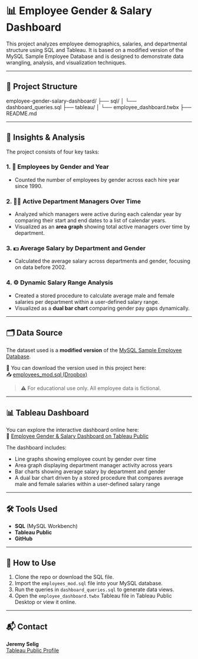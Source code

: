 # 📊 Employee Gender & Salary Dashboard

This project analyzes employee demographics, salaries, and departmental structure using SQL and Tableau. It is based on a modified version of the MySQL Sample Employee Database and is designed to demonstrate data wrangling, analysis, and visualization techniques.

---

## 📁 Project Structure

employee-gender-salary-dashboard/
├── sql/
│ └── dashboard_queries.sql
├── tableau/
│ └── employee_dashboard.twbx
├── README.md


---

## 🧠 Insights & Analysis

The project consists of four key tasks:

### 1. 📅 **Employees by Gender and Year**
- Counted the number of employees by gender across each hire year since 1990.

### 2. 🧑‍💼 **Active Department Managers Over Time**
- Analyzed which managers were active during each calendar year by comparing their start and end dates to a list of calendar years.
- Visualized as an **area graph** showing total active managers over time by department.

### 3. 💵 **Average Salary by Department and Gender**
- Calculated the average salary across departments and gender, focusing on data before 2002.

### 4. ⚙️ **Dynamic Salary Range Analysis**
- Created a stored procedure to calculate average male and female salaries per department within a user-defined salary range.
- Visualized as a **dual bar chart** comparing gender pay gaps dynamically.

---

## 🗂 Data Source

The dataset used is a **modified version** of the [MySQL Sample Employee Database](https://github.com/datacharmer/test_db).

🔽 You can download the version used in this project here:  
📥 [employees_mod.sql (Dropbox)](https://www.dropbox.com/scl/fi/765wqr9asv49s6d80fbnn/employees_mod.sql?rlkey=udaohjkrma1g92lsl08ftn107&e=1&dl=0)

> ⚠️ For educational use only. All employee data is fictional.

---

## 📊 Tableau Dashboard

You can explore the interactive dashboard online here:  
🔗 [Employee Gender & Salary Dashboard on Tableau Public](https://public.tableau.com/app/profile/jeremy.selig/viz/employee_dashboard_17497543296230/Dashboard1?publish=yes)

The dashboard includes:
- Line graphs showing employee count by gender over time
- Area graph displaying department manager activity across years
- Bar charts showing average salary by department and gender
- A dual bar chart driven by a stored procedure that compares average male and female salaries within a user-defined salary range

---

## 🛠 Tools Used
- **SQL** (MySQL Workbench)
- **Tableau Public**
- **GitHub**

---

## 🚀 How to Use
1. Clone the repo or download the SQL file.
2. Import the `employees_mod.sql` file into your MySQL database.
3. Run the queries in `dashboard_queries.sql` to generate data views.
4. Open the `employee_dashboard.twbx` Tableau file in Tableau Public Desktop or view it online.

---

## 📬 Contact

**Jeremy Selig**  
[Tableau Public Profile](https://public.tableau.com/app/profile/jeremy.selig)

